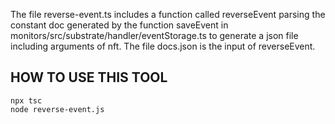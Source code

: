 The file reverse-event.ts includes a function called reverseEvent parsing the constant doc generated by the function saveEvent in monitors/src/substrate/handler/eventStorage.ts to generate a json file including arguments of nft.
The file docs.json is the input of reverseEvent.
## HOW TO USE THIS TOOL
```
npx tsc
node reverse-event.js
```
